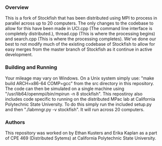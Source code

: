 ### Overview
This is a fork of Stockfish that has been distributed using MPI to process in parallel across up to 20 computers. The only changes to the codebase to allow for this have been made in UCI.cpp (The command line interface is completely distributed.), thread.cpp (This is where the processing begins) and search.cpp (This is where the processing completes). We've done our best to not modify much of the existing codebase of Stockfish to allow for easy merges from the master branch of Stockfish as it continue in active development.


### Building and Running
Your mileage may vary on Windows. On a Unix system simply use: "make build ARCH=x86-64 COMP=gcc" from the src directory in this repository. The code can then be simulated on a single machine using "/usr/lib64/openmpi/bin/mpirun -n 8 stockfish". This repostiroy also includes code specific to running on the distributed MPac lab at California Polytechnic State University. To do this simply run the included setup.py and then "./labmngr.py -v stockfish". It will run across 20 computers. 


### Authors
This repository was worked on by Ethan Kusters and Erika Kaplan as a part of CPE 469 (Distributed Sytems) at California Polytechnic State University.